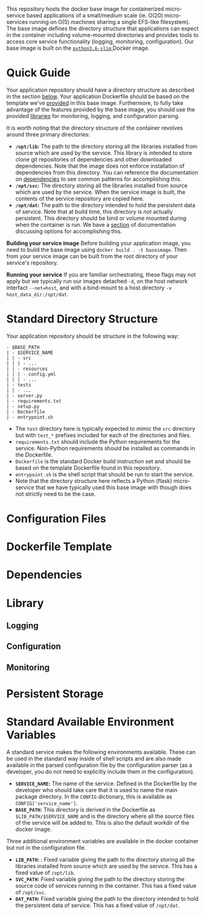 This repository hosts the docker base image for containerized micro-service based applications of a small/medium scale (ie. O(20) micro-services running on O(5) machines sharing a single EFS-like filesystem). The base image defines the directory structure that applications can expect in the container including volume-mounted directories and provides tools to access core service functionality (logging, monitoring, configuration). Our base image is built on the [`python3.6-slim` ](https://github.com/docker-library/python/blob/35566cb6b14961c369e935b85b4c8879e6901ccc/3.6/buster/slim/Dockerfile) Docker image.
  
# Quick Guide

Your application repository should have a directory structure as described in the section [below](#standard-directory-structure). Your application Dockerfile should be based on the template we've [provided]([https://github.com/project-earth/baseimage/blob/master/Dockerfile.template](https://github.com/project-earth/baseimage/blob/master/Dockerfile.template)) in this base image. Furthermore, to fully take advantage of the features provided by the base image, you should use the provided [libraries](#library) for monitoring, logging, and configuration parsing.

It is worth noting that the directory structure of the container revolves around three primary directories:
* **`/opt/lib`:** The path to the directory storing all the libraries installed from source which are used by the service. This library is intended to store clone git repositories of dependencies and other downloaded dependencies. Note that the image does not enforce installation of dependencies from this directory. You can reference the documentation on [dependencies](#dependencies) to see common patterns for accomplishing this.
* **`/opt/svc`:** The directory storing all the libraries installed from source which are used by the service. When the service image is built, the contents of the service repository are copied here.
* **`/opt/dat`:** The path to the directory intended to hold the persistent data of service. Note that at build time, this directory is *not* actually persistent. This directory should be bind or volume mounted during when the container is run. We have a [section](#persistent-storage) of documentation discussing options for accomplishing this.

**Building your service image**
Before building your application image, you need to build the base image using `docker build . -t baseimage`. Then from your service image can be built from the root directory of your service's repository.

**Running your service**
If you are familiar orchestrating, these flags may not apply but we typically run our images detached `-d`, on the host network interfact `--net=host`, and with a bind-mount to a host directory `-v host_data_dir:/opt/dat`.

# Standard Directory Structure

Your application repository should be structure in the following way:

```
- $BASE_PATH
| - $SERVICE_NAME
| | - src
| | | - ...
| | - resources
| | | - config.yml
| | | - ...
| - tests
| | - ...
| - server.py
| - requirements.txt
| - setup.py
| - Dockerfile
| - entrypoint.sh
```

* The `test` directory here is typically expected to mimic the `src` directory but with `test_*` prefixes included for each of the directories and files. 
* `requirements.txt` should include the Python requirements for the service. Non-Python requirements should be installed as commands in the Dockerfile.
* `Dockerfile` is the standard Docker build instruction set and should be based on the template Dockerfile found in this repository.
* `entrypoint.sh` is the shell script that should be run to start the service.
* Note that the directory structure here reflects a Python (flask) micro-service that we have typically used this base image with though  does not strictly need to be the case.

# Configuration Files

# Dockerfile Template

# Dependencies

# Library
## Logging
## Configuration
## Monitoring

# Persistent Storage

# Standard Available Environment Variables

A standard service makes the following environments available. These can be used in the standard way
inside of shell scripts and are also made available in the parsed configuration file by the configuration parser (as a developer, you do not need to explicitly include them in the configuration).

- **`SERVICE_NAME`:** The name of the service. Defined in the Dockerfile by the developer who should take care that it is used to name the main package directory. In the `CONFIG` dictionary, this is available as `CONFIG['service_name']`.
- **`BASE_PATH`:** This directory is derived in the Dockerfile as `$LIB_PATH/$SERVICE_NAME` and is the directory where all the source files of the service will be added to. This is also the default workdir of the docker image.

Three additional environment variables are available in the docker container but not in the configuration file.

* **`LIB_PATH`:** : Fixed variable giving the path to the directory storing all the libraries installed from source which are used by the service. This has a fixed value of `/opt/lib`.
* **`SVC_PATH`:** Fixed variable giving the path to the directory storing the source code of services running in the container. This has a fixed value of `/opt/svc`.
* **`DAT_PATH`:** Fixed variable giving the path to the directory intended to hold the persistent data of service. This has a fixed value of `/opt/dat`.
